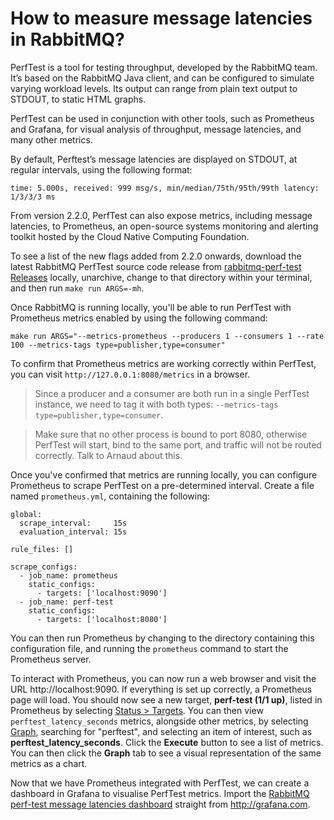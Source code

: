 # How to measure message latencies in RabbitMQ?

PerfTest is a tool for testing throughput, developed by the RabbitMQ team. It’s based on the RabbitMQ Java client, and can be configured to simulate varying workload levels. Its output can range from plain text output to STDOUT, to static HTML graphs.

PerfTest can be used in conjunction with other tools, such as Prometheus and Grafana, for visual analysis of throughput, message latencies, and many other metrics.

By default, Perftest’s message latencies are displayed on STDOUT, at regular intervals, using the following format:

```
time: 5.000s, received: 999 msg/s, min/median/75th/95th/99th latency: 1/3/3/3 ms
```

From version 2.2.0, PerfTest can also expose metrics, including message latencies, to Prometheus, an open-source systems monitoring and alerting toolkit hosted by the Cloud Native Computing Foundation.

To see a list of the new flags added from 2.2.0 onwards, download the latest RabbitMQ PerfTest source code release from [rabbitmq-perf-test Releases](https://github.com/rabbitmq/rabbitmq-perf-test/releases) locally, unarchive, change to that directory within your terminal, and then run `make run ARGS=-mh`.

Once RabbitMQ is running locally, you'll be able to run PerfTest with Prometheus metrics enabled by using the following command:

```
make run ARGS="--metrics-prometheus --producers 1 --consumers 1 --rate 100 --metrics-tags type=publisher,type=consumer"
```

To confirm that Prometheus metrics are working correctly within PerfTest, you can visit `http://127.0.0.1:8080/metrics` in a browser.

> Since a producer and a consumer are both run in a single PerfTest instance, we need to tag it with both types: `--metrics-tags type=publisher,type=consumer`.

> Make sure that no other process is bound to port 8080, otherwise PerfTest will start, bind to the same port, and traffic will not be routed correctly. Talk to Arnaud about this.

Once you've confirmed that metrics are running locally, you can configure Prometheus to scrape PerfTest on a pre-determined interval. Create a file named `prometheus.yml`, containing the following:

```
global:
  scrape_interval:     15s
  evaluation_interval: 15s

rule_files: []

scrape_configs:
  - job_name: prometheus
    static_configs:
      - targets: ['localhost:9090']
  - job_name: perf-test
    static_configs:
      - targets: ['localhost:8080']

```

You can then run Prometheus by changing to the directory containing this configuration file, and running the `prometheus` command to start the Prometheus server.

To interact with Prometheus, you can now run a web browser and visit the URL http://localhost:9090. If everything is set up correctly, a Prometheus page will load. You should now see a new target, **perf-test (1/1 up)**, listed in Prometheus by selecting [Status > Targets](http://localhost:9090/targets). You can then view  `perftest_latency_seconds` metrics, alongside other metrics, by selecting [Graph](http://localhost:9090/graph), searching for "perftest", and selecting an item of interest, such as **perftest_latency_seconds**. Click the **Execute** button to see a list of metrics. You can then click the **Graph** tab to see a visual representation of the same metrics as a chart.

Now that we have Prometheus integrated with PerfTest, we can create a dashboard in Grafana to visualise PerfTest metrics. Import the [RabbitMQ perf-test message latencies dashboard](https://grafana.com/dashboards/6566) straight from http://grafana.com.
